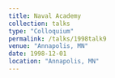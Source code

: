 ```yaml
---
title: Naval Academy
collection: talks
type: "Colloquium" 
permalink: /talks/1998talk9
venue: "Annapolis, MN"
date: 1998-12-01
location: "Annapolis, MN"
---
```

